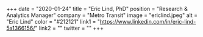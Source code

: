 +++ 
date = "2020-01-24" 
title = "Eric Lind, PhD" 
position = "Research & Analytics Manager" 
company = "Metro Transit" 
image = "ericlind.jpeg" 
alt = "Eric Lind" 
color = "#212121" 
link1 = "https://www.linkedin.com/in/eric-lind-5a1366156/" 
link2 = ""
twitter = ""
+++